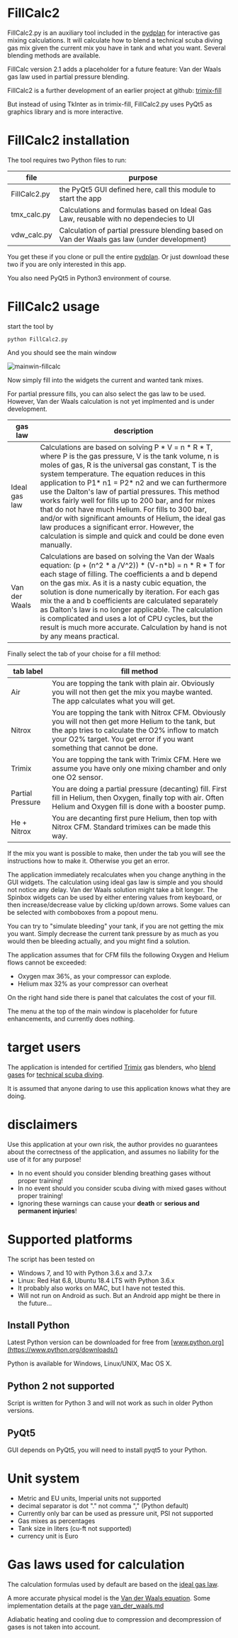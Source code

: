 # FillCalc2
FillCalc2.py is an auxiliary tool included in the [pydplan](https://github.com/eianlei/pydplan) for interactive gas mixing calculations.
It will calculate how to blend a technical scuba diving gas mix given the current mix you have in tank and what you want. Several blending methods are available.

FillCalc version 2.1 adds a placeholder for a future feature: Van der Waals gas law used in partial pressure blending.  

FillCalc2 is a further development of an earlier project at github:
[trimix-fill](https://github.com/eianlei/trimix-fill)

But instead of using TkInter as in trimix-fill, FillCalc2.py uses PyQt5 as graphics library and is more interactive.

# FillCalc2 installation
The tool requires two Python files to run:

file | purpose
------------ | -------------
FillCalc2.py | the PyQt5 GUI defined here, call this module to start the app
tmx_calc.py | Calculations and formulas based on Ideal Gas Law, reusable with no dependecies to UI
vdw_calc.py | Calculation of partial pressure blending based on Van der Waals gas law (under development)

You get these if you clone or pull the entire [pydplan](https://github.com/eianlei/pydplan). Or just download these two if you are only interested in this app.

You also need PyQt5 in Python3 environment of course.

# FillCalc2 usage
start the tool by

    python FillCalc2.py
And you should see the main window

![mainwin-fillcalc](fillcalc2.1.jpg)


Now simply fill into the widgets the  current and wanted tank mixes.

For partial pressure fills, you can also select the gas law to be used. However, Van der Waals calculation is not yet implmented and is under development.

gas law | description
------------ | -------------
Ideal gas law | Calculations are based on solving P * V = n * R * T, where P is the gas pressure, V is the tank volume, n is moles of gas, R is the universal gas constant, T is the system temperature. The equation reduces in this application to P1* n1 = P2* n2 and we can furthermore use the Dalton's law of partial pressures. This method works fairly well for fills up to 200 bar, and for mixes that do not have much Helium. For fills to 300 bar, and/or with significant amounts of Helium, the ideal gas law produces a significant error. However, the calculation is simple and quick and could be done even manually.
Van der Waals | Calculations are based on solving the Van der Waals equation: (p + (n^2 * a /V^2)) * (V-n*b) = n * R * T for each stage of filling. The coefficients a and b depend on the gas mix. As it is a nasty cubic equation, the solution is done numerically by iteration. For each gas mix the a and b coefficients are calculated separately as Dalton's law is no longer applicable. The calculation is complicated and uses a lot of CPU cycles, but the result is much more accurate. Calculation by hand is not by any means practical.

Finally select the tab of your choise for a fill method:

tab label | fill method
------------ | -------------
Air | You are topping the tank with plain air. Obviously you will not then get the mix you maybe wanted. The app calculates what you will get.
Nitrox |  You are topping the tank with Nitrox CFM. Obviously you will not then get more Helium to the tank, but the app tries to calculate the O2% inflow to match your O2% target. You get error if you want something that cannot be done.
Trimix | You are topping the tank with Trimix CFM. Here we assume you have only one mixing chamber and only one O2 sensor.
Partial Pressure | You are doing a partial pressure (decanting) fill. First fill in Helium, then Oxygen, finally top with air. Often Helium and Oxygen fill is done with a booster pump.
He + Nitrox | You are decanting first pure Helium, then top with Nitrox CFM. Standard trimixes can be made this way.

If the mix you want is possible to make, then under the tab you will see the instructions how to make it. Otherwise you get an error.

The application immediately recalculates when you change anything in the GUI widgets. The calculation using ideal gas law is simple and you should not notice any delay. Van der Waals solution might take a bit longer. The Spinbox widgets can be used by either entering values from keyboard, or then increase/decrease value by clicking up/down arrows. Some values can be selected with comboboxes from a popout menu.

You can try to "simulate bleeding" your tank, if you are not getting the mix you want. Simply decrease the current tank pressure by as much as you would then be bleeding actually, and you might find a solution.

The application assumes that for CFM fills the following Oxygen and Helium flows cannot be exceeded:
- Oxygen max 36%, as your compressor can explode.
- Helium max 32% as your compressor can overheat

On the right hand side there is panel that calculates the cost of your fill.

The menu at the top of the main window is placeholder for future enhancements, and currently does nothing.

# target users
The application is intended for certified [Trimix](https://en.wikipedia.org/wiki/Trimix_(breathing_gas)) gas blenders, who [blend gases](https://en.wikipedia.org/wiki/Gas_blending_for_scuba_diving) for [technical scuba diving](https://en.wikipedia.org/wiki/Technical_diving).

It is assumed that anyone daring to use this application knows what they are doing.

# disclaimers
Use this application at your own risk, the author provides no guarantees about the correctness of the application, and assumes no liability for the use of it for any purpose!

* In no event should you consider blending breathing gases without proper training!
* In no event should you consider scuba diving with mixed gases without proper training!
* Ignoring these warnings can cause your **death** or **serious and permanent injuries**!

# Supported platforms
The script has been tested on
* Windows 7, and 10 with Python 3.6.x and 3.7.x
* Linux: Red Hat 6.8, Ubuntu 18.4 LTS  with Python 3.6.x
* It probably also works on MAC, but I have not tested this.
* Will not run on Android as such. But an Android app might be there in the future...

## Install Python
Latest Python version can be downloaded for free from [www.python.org](https://www.python.org/downloads/)

Python is available for Windows, Linux/UNIX, Mac OS X.

## Python 2 not supported
Script is written for Python 3 and will not work as such in older Python versions.

## PyQt5
GUI depends on PyQt5, you will need to install pyqt5 to your Python.

# Unit system
* Metric and EU units, Imperial units not supported
* decimal separator is dot "." not comma "," (Python default)
* Currently only bar can be used as pressure unit, PSI not supported
* Gas mixes as percentages
* Tank size in liters (cu-ft not supported)
* currency unit is Euro

# Gas laws used for calculation
The calculation formulas used by default are based on the [ideal gas law](https://en.wikipedia.org/wiki/Ideal_gas_law).

A more accurate physical model is the [Van der Waals equation](https://en.wikipedia.org/wiki/Van_der_Waals_equation). Some implementation details at the page [van_der_waals.md](van_der_waals.md)

Adiabatic heating and cooling due to compression and decompression of gases is not taken into account.
